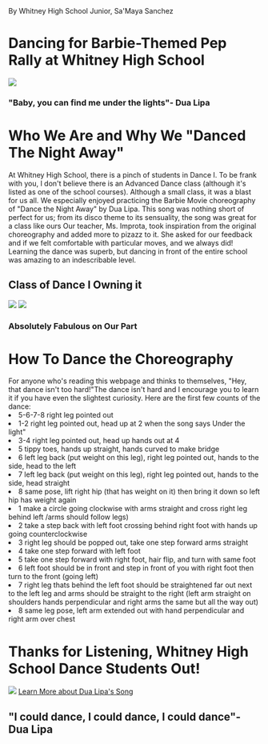 <!DOCTYPE htm1>
<htm1>
  <head>By Whitney High School Junior, Sa'Maya Sanchez</head>
  <div
  <body>
    <h1>Dancing for Barbie-Themed Pep Rally at Whitney High School
    </div>
    <img src="https://github.com/WetSoup/Choreo4DTNA/assets/146305544/0d41bd0b-c433-4f82-bb7f-d86046ba8bce"/>
    <h3>"Baby, you can find me under the lights"- Dua Lipa</h3>
    <h1>Who We Are and Why We "Danced The Night Away"</h1>
      <p>At Whitney High School, there is a pinch of students in Dance I. To be frank with you, I don't believe there is an Advanced Dance class (although it's listed as one of the school courses). Although a small class, it was a blast for us all. We especially enjoyed practicing the Barbie Movie choreography of "Dance the Night Away" by Dua Lipa. This song was nothing short of perfect for us; from its disco theme to its sensuality, the song was great for a class like ours Our teacher, Ms. Improta, took inspiration from the original choreography and added more to pizazz to it. She asked for our feedback and if we felt comfortable with particular moves, and we always did! Learning the dance was superb, but dancing in front of the entire school was amazing to an indescribable level.</p>
    <h2>Class of Dance I Owning it</h2>
      <img src="https://github.com/WetSoup/Choreo4DTNA/assets/146305544/699bbe46-b723-47e7-a010-47c7cf84072b"/>
      <img src="https://github.com/WetSoup/Choreo4DTNA/assets/146305544/aa72a5f7-cf9f-4e90-8b41-f0e97f9a7e99"/>
    <h3>Absolutely Fabulous on Our Part</h3>
  <h1>How To Dance the Choreography</h1>
    <a>For anyone who's reading this webpage and thinks to themselves, "Hey, that dance isn't too hard!"The dance isn't hard and I encourage you to learn it if you have even the slightest curiosity. Here are the first few counts of the dance:</a>
    <u1>
      <li>5-6-7-8 right leg pointed out</li>
      <li>1-2 right leg pointed out, head up at 2 when the song says Under the light"</li>
      <li>3-4 right leg pointed out, head up hands out at 4</li>
      <li>5 tippy toes, hands up straight, hands curved to make bridge</li>
      <li>6 left leg back (put weight on this leg), right leg pointed out, hands to the side, head to the left</li>
      <li>7 left leg back (put weight on this leg), right leg pointed out, hands to the side, head straight</li>
      <li>8 same pose, lift right hip (that has weight on it) then bring it down so left hip has weight again</li>
      <li>1 make a circle going clockwise with arms straight and cross right leg behind left /arms should follow legs) </li>
      <li>2 take a step back with left foot crossing behind right foot with hands up going counterclockwise </li>
      <li>3 right leg should be popped out, take one step forward arms straight</li>
      <li>4 take one step forward with left foot</li>
      <li>5 take one step forward with  right foot, hair flip, and turn with same foot</li>
      <li>6 left foot should be in front and step in front of you with right foot then turn to the front (going left)</li>
      <li> 7 right leg thats behind the left foot should be straightened far out next to the left leg and arms should be straight to the right (left arm straight on shoulders hands perpendicular and right arms the same but all the way out) </li>
      <li>8 same leg pose, left arm extended out with hand perpendicular and right arm over chest</li>
    <h1>Thanks for Listening, Whitney High School Dance Students Out!</h1>
    <img src="https://www.looper.com/img/gallery/barbie-why-greta-gerwig-had-to-include-disco-to-make-the-film-work/l-intro-1689090454.jpg"/>
         <a href="https://en.wikipedia.org/wiki/Dance_the_Night"target="_blank">Learn More about Dua Lipa's Song</a>
    <h2>"I could dance, I could dance, I could dance"- Dua Lipa</h2>
</htm1>
  </body>

